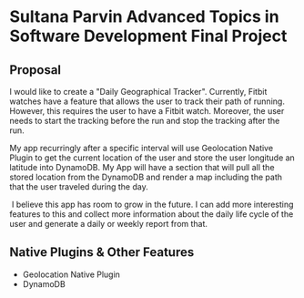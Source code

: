 # Sultana Parvin Advanced Topics in Software Development Final Project

## Proposal
I would like to create a "Daily Geographical Tracker". Currently, Fitbit watches have a feature that allows the user to track their path of running. However, this requires the user to have a Fitbit watch. Moreover, the user needs to start the tracking before the run and stop the tracking after the run.

My app recurringly after a specific interval will use Geolocation Native Plugin to get the current location of the user and store the user longitude an latitude into DynamoDB. My App will have a section that will pull all the stored location from the DynamoDB and render a map including the path that the user traveled during the day.

 I believe this app has room to grow in the future. I can add more interesting features to this and collect more information about the daily life cycle of the user and generate a daily or weekly report from that.

## Native Plugins & Other Features
- Geolocation Native Plugin
- DynamoDB

